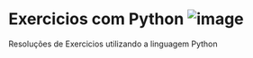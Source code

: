 # Exercicios com Python ![image](https://user-images.githubusercontent.com/69770927/127775404-1f7a27c0-e3ab-482b-9ca9-38953f71587a.png)

Resoluções de Exercicios utilizando a linguagem Python
